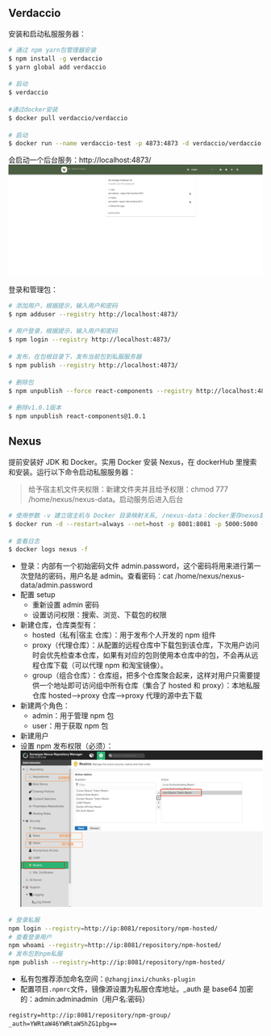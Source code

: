 ## Verdaccio

安装和启动私服服务器：

```bash
# 通过 npm yarn包管理器安装
$ npm install -g verdaccio
$ yarn global add verdaccio

# 启动
$ verdaccio

#通过docker安装
$ docker pull verdaccio/verdaccio

# 启动
$ docker run --name verdaccio-test -p 4873:4873 -d verdaccio/verdaccio
```

会启动一个后台服务：http://localhost:4873/
![alt text](image-12.png)

登录和管理包：

```bash
# 添加用户，根据提示，输入用户和密码
$ npm adduser --registry http://localhost:4873/

# 用户登录，根据提示，输入用户和密码
$ npm login --registry http://localhost:4873/

# 发布，在包根目录下，发布当前包到私服服务器
$ npm publish --registry http://localhost:4873/

# 删除包
$ npm unpublish --force react-components --registry http://localhost:4873/

# 删除v1.0.1版本
$ npm unpublish react-components@1.0.1
```

## Nexus

提前安装好 JDK 和 Docker。实用 Docker 安装 Nexus，在 dockerHub 里搜索和安装。运行以下命令启动私服服务器：

> 给予宿主机文件夹权限：新建文件夹并且给予权限：chmod 777 /home/nexus/nexus-data。启动服务后进入后台

```bash
# 使用参数 -v 建立宿主机与 Docker 目录映射关系, /nexus-data：docker里存nexus数据目录，所以将数据目录存放到宿主机/home/nexus-data
$ docker run -d --restart=always --net=host -p 8081:8081 -p 5000:5000 --name nexus -v /home/nexus/nexus-data:/nexus-data sonatype/nexus3

# 查看日志
$ docker logs nexus -f
```

- 登录：内部有一个初始密码文件 admin.password，这个密码将用来进行第一次登陆的密码，用户名是 admin。查看密码：cat /home/nexus/nexus-data/admin.password
- 配置 setup
  - 重新设置 admin 密码
  - 设置访问权限：搜索、浏览、下载包的权限
- 新建仓库，仓库类型有：
  - hosted（私有|宿主 仓库）：用于发布个人开发的 npm 组件
  - proxy（代理仓库）：从配置的远程仓库中下载包到该仓库，下次用户访问时会优先检查本仓库，如果有对应的包则使用本仓库中的包，不会再从远程仓库下载（可以代理 npm 和淘宝镜像）。
  - group（组合仓库）：仓库组，把多个仓库聚合起来，这样对用户只需要提供一个地址即可访问组中所有仓库（集合了 hosted 和 proxy）：本地私服仓库 hosted——>proxy 仓库——>proxy 代理的源中去下载
- 新建两个角色：
  - admin：用于管理 npm 包
  - user：用于获取 npm 包
- 新建用户
- 设置 npm 发布权限（必须）：
  ![alt text](image-13.png)

```bash
# 登录私服
npm login --registry=http://ip:8081/repository/npm-hosted/
# 查看登录用户
npm whoami --registry=http://ip:8081/repository/npm-hosted/
# 发布包到npm私服
npm publish --registry=http://ip:8081/repository/npm-hosted/
```

- 私有包推荐添加命名空间：`@zhangjinxi/chunks-plugin`
- 配置项目`.npmrc`文件，镜像源设置为私服仓库地址。\_auth 是 base64 加密的：admin:adminadmin（用户名:密码）

```txt
registry=http://ip:8081/repository/npm-group/
_auth=YWRtaW46YWRtaW5hZG1pbg==
```
